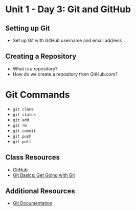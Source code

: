 # Unit 1 - Day 3: Git and GitHub

## Setting up Git
  * Set up Git with GitHub username and email address

## Creating a Repository
  * What is a repository?
  * How do we create a repository from GitHub.com?

# Git Commands
  * `git clone`
  * `git status`
  * `git add`
  * `git rm`
  * `git commit`
  * `git push`
  * `git pull`

## Class Resources
  * [GitHub](https://github.com/)
  * [Git Basics: Get Going with Git](https://git-scm.com/video/get-going)

## Additional Resources
  * [Git Documentation](https://git-scm.com/docs)